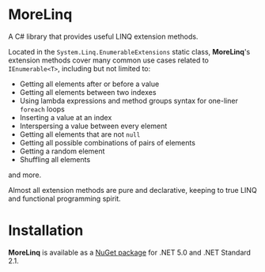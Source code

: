 # MoreLinq

A C# library that provides useful LINQ extension methods.

Located in the `System.Linq.EnumerableExtensions` static class, **MoreLinq**'s extension methods cover many common use cases related to `IEnumerable<T>`, including but not limited to:

- Getting all elements after or before a value
- Getting all elements between two indexes
- Using lambda expressions and method groups syntax for one-liner `foreach` loops
- Inserting a value at an index
- Interspersing a value between every element
- Getting all elements that are not `null`
- Getting all possible combinations of pairs of elements
- Getting a random element
- Shuffling all elements

and more.

Almost all extension methods are pure and declarative, keeping to true LINQ and functional programming spirit.

# Installation

**MoreLinq** is available as a [NuGet package](https://www.nuget.org/packages/Carnagion.MoreLinq/) for .NET 5.0 and .NET Standard 2.1.